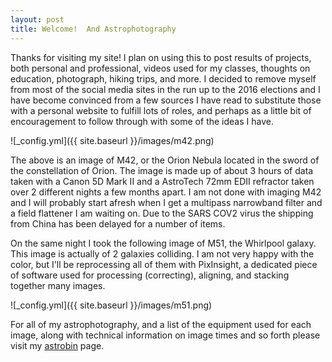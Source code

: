 ```yaml
---
layout: post
title: Welcome!  And Astrophotography
---
```


Thanks for visiting my site!  I plan on using this to post results of projects, both personal and professional, videos used for my classes, thoughts on education, photograph, hiking trips, and more.  I decided to remove myself from most of the social media sites in the run up to the 2016 elections and I have become convinced from a few sources I have read to substitute those with a personal website to fulfill lots of roles, and perhaps as a little bit of encouragement to follow through with some of the ideas I have.

![_config.yml]({{ site.baseurl }}/images/m42.png)

The above is an image of M42, or the Orion Nebula located in the sword of the constellation of Orion.  The image is made up of about 3 hours of data taken with a Canon 5D Mark II and a AstroTech 72mm EDII refractor taken over 2 different nights a few months apart.  I am not done with imaging M42 and I will probably start afresh when I get a multipass narrowband filter and a field flattener I am waiting on.  Due to the SARS COV2 virus the shipping from China has been delayed for a number of items.

On the same night I took the following image of M51, the Whirlpool galaxy.  This image is actually of 2 galaxies colliding.  I am not very happy with the color, but I'll be reprocessing all of them with PixInsight, a dedicated piece of software used for processing (correcting), aligning, and stacking together many images.

![_config.yml]({{ site.baseurl }}/images/m51.png)

For all of my astrophotography, and a list of the equipment used for each image, along with technical information on image times and so forth please visit my  <a href="https://www.astrobin.com/users/Roperb/">astrobin</a> page.

